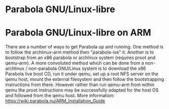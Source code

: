 # Parabola GNU/Linux-libre
# Parabola GNU/Linux-libre on ARM
There are a number of ways to get Parabola up and running. One method is to follow the archlinux-arm method then "parabola-ise" it. Another is to bootstrap from an x86 parabola or archlinux system (requires proot and qemu-arm). A more convoluted method which can be done from a non-archlinux / non-parabola GNU/Linux system is to download the x86 Parabola live boot CD, run it under qemu, set up a root NFS server on the qemu host, mount the external filesystem and then follow the bootstrapping instructions from there. However rather than run qemu-arm from within qemu the proot instructions may be successfully adapted for the host OS and followed from the qemu host. 
More information: <https://wiki.parabola.nu/ARM_Installation_Guide>
